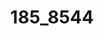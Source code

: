 ---
layout: photo
title: "185_8544"
image_main: 06/185_8544-500.jpg
image_thumbnail: 06/185_8544-100.jpg
left: 14.html
right: 03.html
---